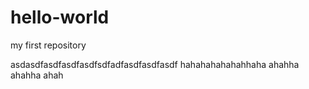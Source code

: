 # hello-world
my first repository

asdasdfasdfasdfasdfsdfadfasdfasdfasdf
hahahahahahahhaha
ahahha
ahahha
ahah 
